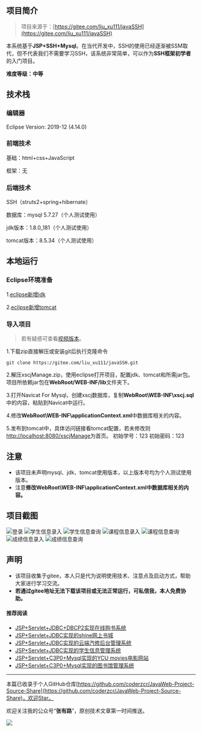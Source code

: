 ## 项目简介

>项目来源于：[https://gitee.com/liu_xu111/javaSSH](https://gitee.com/liu_xu111/javaSSH)

本系统基于**JSP+SSH+Mysql**。在当代开发中，SSH的使用已经逐渐被SSM取代，但不代表我们不需要学习SSH，该系统非常简单，可以作为**SSH框架初学者**的入门项目。

**难度等级：中等**

## 技术栈

### 编辑器

Eclipse Version: 2019-12 (4.14.0)

### 前端技术

基础：html+css+JavaScript

框架：无

### 后端技术

SSH（struts2+spring+hibernate）


数据库：mysql 5.7.27（个人测试使用）

jdk版本：1.8.0_181（个人测试使用）

tomcat版本：8.5.34（个人测试使用）


## 本地运行

### Eclipse环境准备
1.[eclipse新增jdk](../../public/oldPicturesFromGitee/Eclipse%E6%96%B0%E5%A2%9Ejdk.mp4)

2.[eclipse新增tomcat](../../public/oldPicturesFromGitee/Eclipse%E6%96%B0%E5%A2%9Etomcat.mp4)

### 导入项目

> 若有疑惑可查看[视频版本](https://zhuanlan.zhihu.com/p/127093868)。

1.下载zip直接解压或安装git后执行克隆命令 
```
git clone https://gitee.com/liu_xu111/javaSSH.git
```
2.解压xscjManage.zip，使用eclipse打开项目，配置jdk、tomcat和所需jar包。
项目所依赖jar包在**WebRoot/WEB-INF/lib**文件夹下。

3.打开Navicat For Mysql，创建xscj数据库，复制**WebRoot\WEB-INF\xscj.sql**中的内容，粘贴到Navicat中运行。

4.修改**WebRoot\WEB-INF\applicationContext.xml**中数据库相关的内容。

5.发布到tomcat中，具体访问链接看tomcat配置，若未修改则[http://localhost:8080/xscjManage](http://localhost:8080/xscjManage)为首页。
初始学号：123 初始密码：123



## 注意
- 该项目未声明mysql、jdk、tomcat使用版本，以上版本号均为个人测试使用版本。
- 注意**修改WebRoot\WEB-INF\applicationContext.xml中数据库相关的内容。**


## 项目截图
![登录](../../public/oldPicturesFromGitee/blog20200408114401.png)
![学生信息录入](../../public/oldPicturesFromGitee/blog20200408114402.png)
![学生信息查询](../../public/oldPicturesFromGitee/blog20200408114403.png)
![课程信息录入](../../public/oldPicturesFromGitee/blog20200408114404.png)
![课程信息查询](../../public/oldPicturesFromGitee/blog20200408114405.png)
![成绩信息录入](../../public/oldPicturesFromGitee/blog20200408114406.png)
![成绩信息查询](../../public/oldPicturesFromGitee/blog20200408114407.png)

## 声明
- 该项目收集于gitee，本人只是代为说明使用技术、注意点及启动方式，帮助大家进行学习交流。
- **若通过gitee地址无法下载该项目或无法正常运行，可私信我，本人免费协助。**


#### 推荐阅读
- [JSP+Servlet+JDBC+DBCP2实现在线购书系统](https://mp.weixin.qq.com/s/kFHzkRtL6FNN9koaWAjDkg)
- [JSP+Servlet+JDBC实现的shine网上书城](https://mp.weixin.qq.com/s/GvfywZwg28IMYk5Q2ZWcOw)
- [JSP+Servlet+JDBC实现的云端汽修后台管理系统](https://mp.weixin.qq.com/s/kalGv5T8AZGxTnLHr2wDsA)
- [JSP+Servlet+JDBC实现的学生信息管理系统](https://mp.weixin.qq.com/s/K-H50joCXeE0cnwmtoqhJw)
- [JSP+Servlet+C3P0+Mysql实现的YCU movies电影网站](https://mp.weixin.qq.com/s/bJ1lGNDrVwzXx5z9dDaV-w)
- [JSP+Servlet+C3P0+Mysql实现的图书馆管理系统](https://mp.weixin.qq.com/s/MdGVYX_8t-CiOasghGPrRw)

---

本篇已收录于个人GitHub仓库[https://github.com/coderzcr/JavaWeb-Project-Source-Share](https://github.com/coderzcr/JavaWeb-Project-Source-Share)，欢迎Star。


欢迎关注我的公众号“**张有路**”，原创技术文章第一时间推送。

![](../../public/oldPicturesFromGitee/qrcode.gif)


